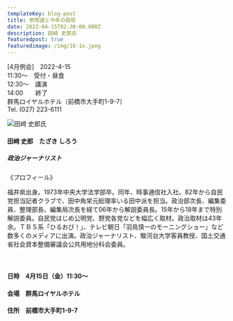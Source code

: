 ```yaml
---
templateKey: blog-post
title: 参院選と今年の政局
date: 2022-04-15T02:30:00.000Z
description: 田﨑 史郎氏
featuredpost: true
featuredimage: /img/16-1x.jpeg
---
```

 \[4月例会]　2022-4-15\
11:30〜　受付・昼食\
12:30〜　講演\
14:00　　終了\
群馬ロイヤルホテル（前橋市大手町1-9-7）\
﻿Tel. (027) 223-6111

![田﨑 史郎氏](/img/16-1x.jpeg "田﨑 史郎　たざき しろう")

#### 田﨑 史郎　たざき しろう

##### 政治ジャーナリスト

《プロフィール》

福井県出身。1973年中央大学法学部卒。同年、時事通信社入社。82年から自民党担当記者クラブで、田中角栄元総理率いる田中派を担当。政治部次長、編集委員、整理部長、編集局次長を経て06年から解説委員長。15年から18年まで特別解説委員。自民党はじめ公明党、野党各党などを幅広く取材。政治取材は43年余。ＴＢＳ系「ひるおび！」、テレビ朝日「羽鳥慎一のモーニングショー」など数多くのメディアに出演。政治ジャーナリスト、駿河台大学客員教授、国土交通省社会資本整備審議会公共用地分科会委員。\
\
<br />

#### 日時　4月15日（金）11:30～

#### 会場　群馬ロイヤルホテル

#### 住所　前橋市大手町1-9-7